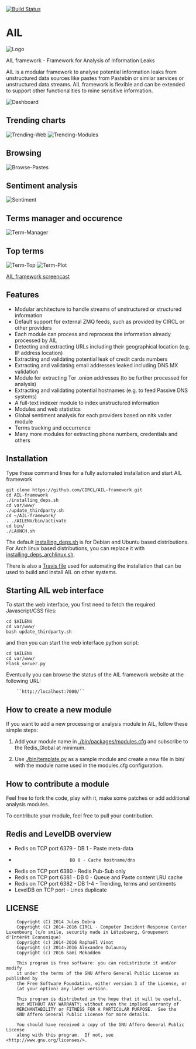 [![Build Status](https://travis-ci.org/CIRCL/AIL-framework.svg?branch=master)](https://travis-ci.org/CIRCL/AIL-framework)

AIL
===

![Logo](./doc/logo/logo-small.png?raw=true "AIL logo")

AIL framework - Framework for Analysis of Information Leaks

AIL is a modular framework to analyse potential information leaks from unstructured data sources like pastes from Pastebin or similar services or unstructured data streams. AIL framework is flexible and can be extended to support other functionalities to mine sensitive information.

![Dashboard](./doc/screenshots/dashboard.png?raw=true "AIL framework dashboard")

Trending charts
---------------

![Trending-Web](./doc/screenshots/trending-web.png?raw=true "AIL framework webtrending")
![Trending-Modules](./doc/screenshots/trending-module.png?raw=true "AIL framework modulestrending")

Browsing
--------

![Browse-Pastes](./doc/screenshots/browse-important.png?raw=true "AIL framework browseImportantPastes")

Sentiment analysis
------------------

![Sentiment](./doc/screenshots/sentiment.png?raw=true "AIL framework sentimentanalysis")

Terms manager and occurence
---------------------------

![Term-Manager](./doc/screenshots/terms-manager.png?raw=true "AIL framework termManager")

## Top terms

![Term-Top](./doc/screenshots/terms-top.png?raw=true "AIL framework termTop")
![Term-Plot](./doc/screenshots/terms-plot.png?raw=true "AIL framework termPlot")


[AIL framework screencast](https://www.youtube.com/watch?v=1_ZrZkRKmNo)

Features
--------

* Modular architecture to handle streams of unstructured or structured information
* Default support for external ZMQ feeds, such as provided by CIRCL or other providers
* Each module can process and reprocess the information already processed by AIL
* Detecting and extracting URLs including their geographical location (e.g. IP address location)
* Extracting and validating potential leak of credit cards numbers
* Extracting and validating email addresses leaked including DNS MX validation
* Module for extracting Tor .onion addresses (to be further processed for analysis)
* Extracting and validating potential hostnames (e.g. to feed Passive DNS systems)
* A full-text indexer module to index unstructured information
* Modules and web statistics 
* Global sentiment analysis for each providers based on nltk vader module
* Terms tracking and occurrence
* Many more modules for extracting phone numbers, credentials and others

Installation
------------

Type these command lines for a fully automated installation and start AIL framework
```
git clone https://github.com/CIRCL/AIL-framework.git
cd AIL-framework
./installing_deps.sh
cd var/www/
./update_thirdparty.sh
cd ~/AIL-framework/
. ./AILENV/bin/activate
cd bin/
./LAUNCH.sh
```
The default [installing_deps.sh](./installing_deps.sh) is for Debian and Ubuntu based distributions. For Arch
linux based distributions, you can replace it with [installing_deps_archlinux.sh](./installing_deps_archlinux.sh).

There is also a [Travis file](.travis.yml) used for automating the installation that can be used to build and install AIL on other systems.


Starting AIL web interface
--------------------------

To start the web interface, you first need to fetch the required Javascript/CSS files:

```
cd $AILENV
cd var/www/
bash update_thirdparty.sh
```

and then you can start the web interface python script:

```
cd $AILENV
cd var/www/
Flask_server.py
```

Eventually you can browse the status of the AIL framework website at the following URL:

        ``http://localhost:7000/``

How to create a new module
--------------------------

If you want to add a new processing or analysis module in AIL, follow these simple steps:

1. Add your module name in [./bin/packages/modules.cfg](./bin/packages/modules.cfg) and subscribe to the Redis_Global at minimum.

2. Use [./bin/template.py](./bin/template.py) as a sample module and create a new file in bin/ with the module name used in the modules.cfg configuration.

How to contribute a module
--------------------------

Feel free to fork the code, play with it, make some patches or add additional analysis modules.

To contribute your module, feel free to pull your contribution.

Redis and LevelDB overview
--------------------------

* Redis on TCP port 6379 - DB 1 - Paste meta-data
*                          DB 0 - Cache hostname/dns
* Redis on TCP port 6380 - Redis Pub-Sub only
* Redis on TCP port 6381 - DB 0 - Queue and Paste content LRU cache
* Redis on TCP port 6382 - DB 1-4 - Trending, terms and sentiments
* LevelDB on TCP port <year> - Lines duplicate

LICENSE
-------

```
    Copyright (C) 2014 Jules Debra
    Copyright (C) 2014-2016 CIRCL - Computer Incident Response Center Luxembourg (c/o smile, security made in Lëtzebuerg, Groupement d'Intérêt Economique)
    Copyright (c) 2014-2016 Raphaël Vinot
    Copyright (c) 2014-2016 Alexandre Dulaunoy
    Copyright (c) 2016 Sami Mokaddem

    This program is free software: you can redistribute it and/or modify
    it under the terms of the GNU Affero General Public License as published by
    the Free Software Foundation, either version 3 of the License, or
    (at your option) any later version.

    This program is distributed in the hope that it will be useful,
    but WITHOUT ANY WARRANTY; without even the implied warranty of
    MERCHANTABILITY or FITNESS FOR A PARTICULAR PURPOSE.  See the
    GNU Affero General Public License for more details.

    You should have received a copy of the GNU Affero General Public License
    along with this program.  If not, see <http://www.gnu.org/licenses/>.
```

